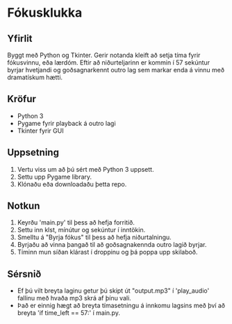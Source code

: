 # Fókusklukka

## Yfirlit

Byggt með Python og Tkinter. Gerir notanda kleift að setja tíma fyrir fókusvinnu, eða lærdóm. Eftir að niðurteljarinn er kommin í 57 sekúntur byrjar hvetjandi og goðsagnarkennt outro lag sem markar enda á vinnu með dramatískum hætti.

## Kröfur

- Python 3
- Pygame fyrir playback á outro lagi
- Tkinter fyrir GUI

## Uppsetning

1. Vertu viss um að þú sért með Python 3 uppsett.
2. Settu upp Pygame library.
3. Klónaðu eða downloadaðu þetta repo.

## Notkun

1. Keyrðu 'main.py' til þess að hefja forritið.
2. Settu inn klst, mínútur og sekúntur í inntökin.
3. Smelltu á "Byrja fókus" til þess að hefja niðurtalningu.
4. Byrjaðu að vinna þangað til að goðsagnakennda outro lagið byrjar.
5. Tíminn mun síðan klárast í droppinu og þá poppa upp skilaboð.

## Sérsnið

- Ef þú vilt breyta laginu getur þú skipt út "output.mp3" í 'play_audio' fallinu með hvaða mp3 skrá af þínu vali.
- Það er einnig hægt að breyta tímasetningu á innkomu lagsins með því að breyta 'if time_left == 57:' í main.py.
